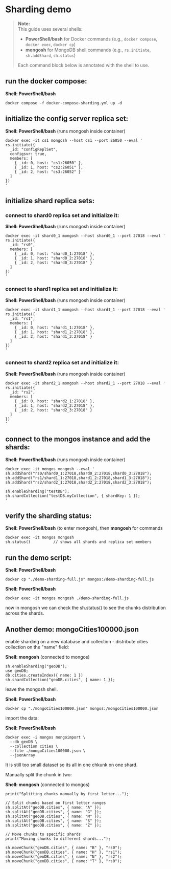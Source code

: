 # Sharding demo

> **Note:**  
> This guide uses several shells:
>
> - **PowerShell/bash** for Docker commands (e.g., `docker compose`, `docker exec`, `docker cp`)
> - **mongosh** for MongoDB shell commands (e.g., `rs.initiate`, `sh.addShard`, `sh.status`)
>
> Each command block below is annotated with the shell to use.

## run the docker compose:

**Shell: PowerShell/bash**

```
docker compose -f docker-compose-sharding.yml up -d
```

## initialize the config server replica set:

**Shell: PowerShell/bash** (runs mongosh inside container)

```
docker exec -it cs1 mongosh --host cs1 --port 26050 --eval '
rs.initiate({
  _id: "configReplSet",
  configsvr: true,
  members: [
    { _id: 0, host: "cs1:26050" },
    { _id: 1, host: "cs2:26051" },
    { _id: 2, host: "cs3:26052" }
  ]
})
'
```

## initialize shard replica sets:

### connect to shard0 replica set and initialize it:

**Shell: PowerShell/bash** (runs mongosh inside container)

```
docker exec -it shard0_1 mongosh --host shard0_1 --port 27018 --eval '
rs.initiate({
  _id: "rs0",
  members: [
    { _id: 0, host: "shard0_1:27018" },
    { _id: 1, host: "shard0_2:27018" },
    { _id: 2, host: "shard0_3:27018" }
  ]
})
'
```

### connect to shard1 replica set and initialize it:

**Shell: PowerShell/bash** (runs mongosh inside container)

```
docker exec -it shard1_1 mongosh --host shard1_1 --port 27018 --eval '
rs.initiate({
  _id: "rs1",
  members: [
    { _id: 0, host: "shard1_1:27018" },
    { _id: 1, host: "shard1_2:27018" },
    { _id: 2, host: "shard1_3:27018" }
  ]
})
'
```

### connect to shard2 replica set and initialize it:

**Shell: PowerShell/bash** (runs mongosh inside container)

```
docker exec -it shard2_1 mongosh --host shard2_1 --port 27018 --eval '
rs.initiate({
  _id: "rs2",
  members: [
    { _id: 0, host: "shard2_1:27018" },
    { _id: 1, host: "shard2_2:27018" },
    { _id: 2, host: "shard2_3:27018" }
  ]
})
'
```

## connect to the mongos instance and add the shards:

**Shell: PowerShell/bash** (runs mongosh inside container)

```
docker exec -it mongos mongosh --eval '
sh.addShard("rs0/shard0_1:27018,shard0_2:27018,shard0_3:27018");
sh.addShard("rs1/shard1_1:27018,shard1_2:27018,shard1_3:27018");
sh.addShard("rs2/shard2_1:27018,shard2_2:27018,shard2_3:27018");

sh.enableSharding("testDB");
sh.shardCollection("testDB.myCollection", { shardKey: 1 });
'
```

## verify the sharding status:

**Shell: PowerShell/bash** (to enter mongosh), then **mongosh** for commands

```
docker exec -it mongos mongosh
sh.status()          // shows all shards and replica set members
```

## run the demo script:

**Shell: PowerShell/bash**

```
docker cp "./demo-sharding-full.js" mongos:/demo-sharding-full.js
```

**Shell: PowerShell/bash**

```
docker exec -it mongos mongosh ./demo-sharding-full.js
```

now in mongosh we can check the sh.status() to see the chunks distribution across the shards.

## Another demo: mongoCities100000.json

enable sharding on a new database and collection - distribute cities collection on the "name" field:

**Shell: mongosh** (connected to mongos)

```
sh.enableSharding("geoDB");
use geoDB;
db.cities.createIndex({ name: 1 })
sh.shardCollection("geoDB.cities", { name: 1 });
```

leave the mongosh shell.

**Shell: PowerShell/bash**

```
docker cp "./mongoCities100000.json" mongos:/mongoCities100000.json
```

import the data:

**Shell: PowerShell/bash**

```
docker exec -i mongos mongoimport \
  --db geoDB \
  --collection cities \
  --file ./mongoCities100000.json \
  --jsonArray
```

It is still too small dataset so its all in one chkunk on one shard.

Manually split the chunk in two:

**Shell: mongosh** (connected to mongos)

```
print("Splitting chunks manually by first letter...");

// Split chunks based on first letter ranges
sh.splitAt("geoDB.cities", { name: "A" });
sh.splitAt("geoDB.cities", { name: "G" });
sh.splitAt("geoDB.cities", { name: "M" });
sh.splitAt("geoDB.cities", { name: "S" });
sh.splitAt("geoDB.cities", { name: "Z" });

// Move chunks to specific shards
print("Moving chunks to different shards...");

sh.moveChunk("geoDB.cities", { name: "B" }, "rs0");
sh.moveChunk("geoDB.cities", { name: "H" }, "rs1");
sh.moveChunk("geoDB.cities", { name: "N" }, "rs2");
sh.moveChunk("geoDB.cities", { name: "T" }, "rs0");
```
